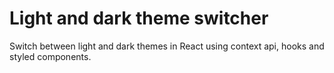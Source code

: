 # Light and dark theme switcher

Switch between light and dark themes in React using context api, hooks and styled components.
